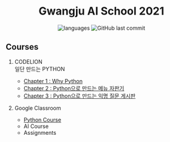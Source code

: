<h1 align="center">Gwangju AI School 2021</h1>

<p align = "center">
<img alt="languages" src ="https://img.shields.io/github/languages/top/4923/AI_school_2?color=blue&style=for-the-badge&logo=appveyor">
<img alt="GitHub last commit" src="https://img.shields.io/github/last-commit/4923/AI_school_2?color=blue&style=for-the-badge&logo=appveyor">
</p>


## Courses
1. CODELION  
    일단 만드는 PYTHON
    * [Chapter 1 : Why Python](https://github.com/4923/AI_school_2/blob/master/precourse/codelion/1_WhyPython.ipynb)
    * [Chapter 2 : Python으로 만드는 메뉴 자판기](https://github.com/4923/AI_school_2/blob/master/precourse/codelion/2_vending_machine.ipynb)
    * [Chapter 3 : Python으로 만드는 익명 질문 게시판](https://github.com/4923/AI_school_2/blob/master/precourse/codelion/3_QNA_board.ipynb)

2. Google Classroom
    * [Python Course](https://github.com/4923/AI_school_2/tree/master/precourse/classroom/Python)
    * AI Course
    * Assignments